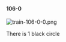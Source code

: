 #### 106-0
![train-106-0-0.png](https://github.com/lil-lab/nlvr/raw/master/nlvr/train/images/69/train-106-0-0.png "train-106-0-0.png")

There is 1 black circle